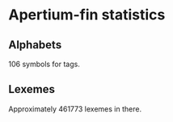 # Apertium-fin statistics

## Alphabets

106
 symbols for tags.

## Lexemes
Approximately 
461773
 lexemes in there.
